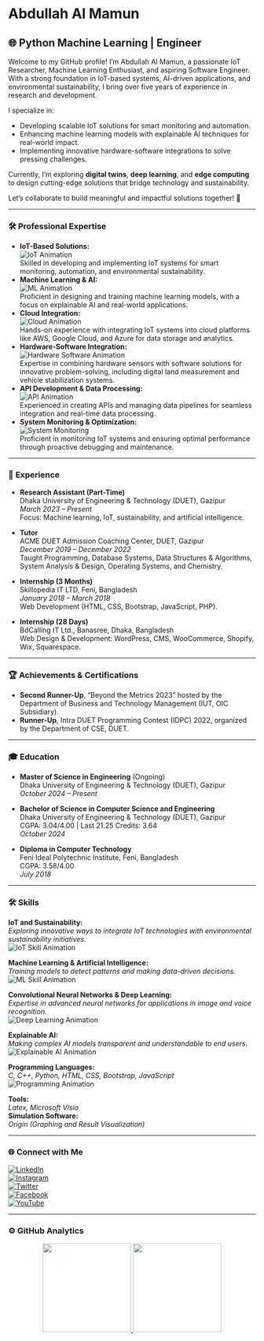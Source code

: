# Abdullah Al Mamun

## 🌐 Python Machine Learning | Engineer

Welcome to my GitHub profile! I’m Abdullah Al Mamun, a passionate IoT Researcher, Machine Learning Enthusiast, and aspiring Software Engineer. With a strong foundation in IoT-based systems, AI-driven applications, and environmental sustainability, I bring over five years of experience in research and development.

I specialize in:
- Developing scalable IoT solutions for smart monitoring and automation.
- Enhancing machine learning models with explainable AI techniques for real-world impact.
- Implementing innovative hardware-software integrations to solve pressing challenges.

Currently, I’m exploring **digital twins**, **deep learning**, and **edge computing** to design cutting-edge solutions that bridge technology and sustainability.

Let’s collaborate to build meaningful and impactful solutions together! 🚀

---

### 🛠️ **Professional Expertise**

- **IoT-Based Solutions:**  
  ![IoT Animation](https://media.giphy.com/media/IoTAnimationExample.gif)  
  Skilled in developing and implementing IoT systems for smart monitoring, automation, and environmental sustainability.  
- **Machine Learning & AI:**  
  ![ML Animation](https://media.giphy.com/media/MLAnimationExample.gif)  
  Proficient in designing and training machine learning models, with a focus on explainable AI and real-world applications.  
- **Cloud Integration:**  
  ![Cloud Animation](https://media.giphy.com/media/CloudAnimationExample.gif)  
  Hands-on experience with integrating IoT systems into cloud platforms like AWS, Google Cloud, and Azure for data storage and analytics.  
- **Hardware-Software Integration:**  
  ![Hardware Software Animation](https://media.giphy.com/media/HardwareSoftwareExample.gif)  
  Expertise in combining hardware sensors with software solutions for innovative problem-solving, including digital land measurement and vehicle stabilization systems.  
- **API Development & Data Processing:**  
  ![API Animation](https://media.giphy.com/media/APIAnimationExample.gif)  
  Experienced in creating APIs and managing data pipelines for seamless integration and real-time data processing.  
- **System Monitoring & Optimization:**  
  ![System Monitoring](https://media.giphy.com/media/SystemMonitoringExample.gif)  
  Proficient in monitoring IoT systems and ensuring optimal performance through proactive debugging and maintenance.

---

### 💼 **Experience**

- **Research Assistant (Part-Time)**  
  Dhaka University of Engineering & Technology (DUET), Gazipur  
  *March 2023 – Present*  
  Focus: Machine learning, IoT, sustainability, and artificial intelligence.

- **Tutor**  
  ACME DUET Admission Coaching Center, DUET, Gazipur  
  *December 2019 – December 2022*  
  Taught Programming, Database Systems, Data Structures & Algorithms, System Analysis & Design, Operating Systems, and Chemistry.

- **Internship (3 Months)**  
  Skillopedia IT LTD, Feni, Bangladesh  
  *January 2018 – March 2018*  
  Web Development (HTML, CSS, Bootstrap, JavaScript, PHP).

- **Internship (28 Days)**  
  BdCalling IT Ltd., Banasree, Dhaka, Bangladesh  
  Web Design & Development: WordPress, CMS, WooCommerce, Shopify, Wix, Squarespace.

---

### 🏆 **Achievements & Certifications**

- **Second Runner-Up**, “Beyond the Metrics 2023” hosted by the Department of Business and Technology Management (IUT, OIC Subsidiary).  
- **Runner-Up**, Intra DUET Programming Contest (IDPC) 2022, organized by the Department of CSE, DUET.

---

### 🎓 **Education**

- **Master of Science in Engineering** (Ongoing)  
  Dhaka University of Engineering & Technology (DUET), Gazipur  
  *October 2024 – Present*  

- **Bachelor of Science in Computer Science and Engineering**  
  Dhaka University of Engineering & Technology (DUET), Gazipur  
  CGPA: 3.04/4.00 | Last 21.25 Credits: 3.64  
  *October 2024*

- **Diploma in Computer Technology**  
  Feni Ideal Polytechnic Institute, Feni, Bangladesh  
  CGPA: 3.58/4.00  
  *July 2018*

---

### 🛠️ **Skills**

**IoT and Sustainability:**  
*Exploring innovative ways to integrate IoT technologies with environmental sustainability initiatives.*  
![IoT Skill Animation](https://media.giphy.com/media/IoTSkillAnimation.gif)  

**Machine Learning & Artificial Intelligence:**  
*Training models to detect patterns and making data-driven decisions.*  
![ML Skill Animation](https://media.giphy.com/media/MLSkillAnimation.gif)  

**Convolutional Neural Networks & Deep Learning:**  
*Expertise in advanced neural networks for applications in image and voice recognition.*  
![Deep Learning Animation](https://media.giphy.com/media/DeepLearningExample.gif)  

**Explainable AI:**  
*Making complex AI models transparent and understandable to end users.*  
![Explainable AI Animation](https://media.giphy.com/media/ExplainableAIExample.gif)  

**Programming Languages:**  
*C, C++, Python, HTML, CSS, Bootstrap, JavaScript*  
![Programming Animation](https://media.giphy.com/media/ProgrammingLanguageAnimation.gif)  

**Tools:**  
*Latex, Microsoft Visio*  
**Simulation Software:**  
*Origin (Graphing and Result Visualization)*

---

### 🌐 **Connect with Me**

[![LinkedIn](https://cdn-icons-png.flaticon.com/512/174/174857.png)](https://linkedin.com/abdullah-al-mamun-5857a0148)  
[![Instagram](https://cdn-icons-png.flaticon.com/512/2111/2111463.png)](https://instagram.com/abdullah_al_mamun_19971)  
[![Twitter](https://cdn-icons-png.flaticon.com/512/733/733579.png)](https://twitter.com/abdullahmamun72)  
[![Facebook](https://cdn-icons-png.flaticon.com/512/124/124010.png)](https://facebook.com/profile.php?id=100008344238210)  
[![YouTube](https://cdn-icons-png.flaticon.com/512/174/174883.png)](https://www.youtube.com/@BitByByte-d2q)

---

### ⚙️ **GitHub Analytics**

<p align="center">
  <a href="https://github.com/mamun9ey">
    <img height="180em" src="https://github-readme-stats-eight-theta.vercel.app/api/top-langs/?username=mamun9ey&layout=compact&langs_count=8&theme=algolia"/>
  </a>
  <img height="180em" src="https://github-readme-streak-stats.herokuapp.com/?user=mamun9ey&show_icons=true&locale=en&layout=demo&theme=merko&hide_border=true" />
</p>
